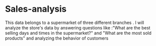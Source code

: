 # Sales-analysis
 This data belongs to a supermarket of three different branches .
 I will analyze the store's data by answering questions like :"What are the best 
 selling days and times in the supermarket?" and "What are the most sold products"
 and analyzing the behavior of customers
